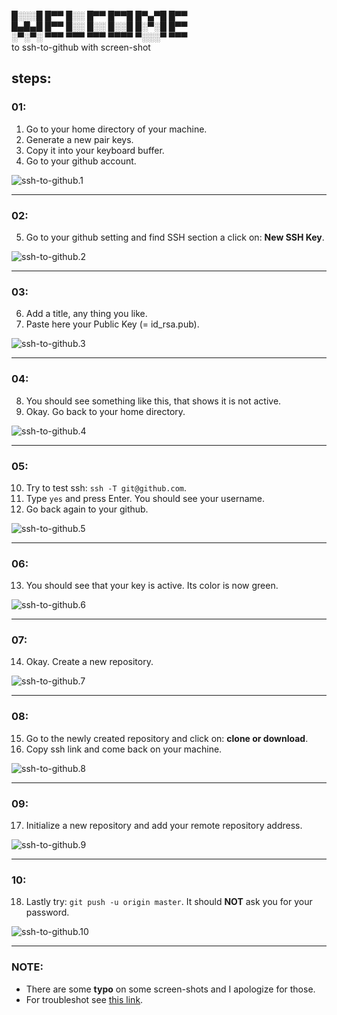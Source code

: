   
█░░░█ █▀▀ █░░ █▀▀ █▀▀█ █▀▄▀█ █▀▀    
█▄█▄█ █▀▀ █░░ █░░ █░░█ █░▀░█ █▀▀    
░▀░▀░ ▀▀▀ ▀▀▀ ▀▀▀ ▀▀▀▀ ▀░░░▀ ▀▀▀   
to ssh-to-github with screen-shot  

## steps:  

### 01:   
 1. Go to your home directory of your machine.  
 2. Generate a new pair keys.  
 3. Copy it into your keyboard buffer.  
 4. Go to your github account.  

![ssh-to-github.1](https://github.com/k-five/ssh-to-github/blob/master/shot/ssh-to-github.1.png)   

---  

### 02:    
 5. Go to your github setting and find SSH section a click on: **New SSH Key**.   
 
![ssh-to-github.2](https://github.com/k-five/ssh-to-github/blob/master/shot/ssh-to-github.2.png)  

---  

### 03:    
 6. Add a title, any thing you like.  
 7. Paste here your Public Key (= id_rsa.pub).  
 
![ssh-to-github.3](https://github.com/k-five/ssh-to-github/blob/master/shot/ssh-to-github.3.png)

---

### 04:  
 8. You should see something like this, that shows it is not active.  
 9. Okay. Go back to your home directory.  
 
![ssh-to-github.4](https://github.com/k-five/ssh-to-github/blob/master/shot/ssh-to-github.4.png)

---  

### 05:    
 10. Try to test ssh: `ssh -T git@github.com`.   
 11. Type `yes` and press Enter. You should see your username.   
 12. Go back again to your github.   
 
![ssh-to-github.5](https://github.com/k-five/ssh-to-github/blob/master/shot/ssh-to-github.5.png)  

---  

### 06:    
 13. You should see that your key is active. Its color is now green.  
 
![ssh-to-github.6](https://github.com/k-five/ssh-to-github/blob/master/shot/ssh-to-github.6.png)  

---

### 07:    
 14. Okay. Create a new repository.    
 
![ssh-to-github.7](https://github.com/k-five/ssh-to-github/blob/master/shot/ssh-to-github.7.png)

---  

### 08:    
 15. Go to the newly created repository and click on: **clone or download**.    
 16. Copy ssh link and come back on your machine.  

![ssh-to-github.8](https://github.com/k-five/ssh-to-github/blob/master/shot/ssh-to-github.8.png)

---  

### 09:    
 17. Initialize a new repository and add your remote repository address.    

![ssh-to-github.9](https://github.com/k-five/ssh-to-github/blob/master/shot/ssh-to-github.9.png)  

---  

### 10:  
 18. Lastly try: `git push -u origin master`. It should **NOT** ask you for your password.  

![ssh-to-github.10](https://github.com/k-five/ssh-to-github/blob/master/shot/ssh-to-github.10.png)  


---

### NOTE:  
 - There are some **typo** on some screen-shots and I apologize for those.  
 - For troubleshot see [this link](https://help.github.com/articles/connecting-to-github-with-ssh/).  